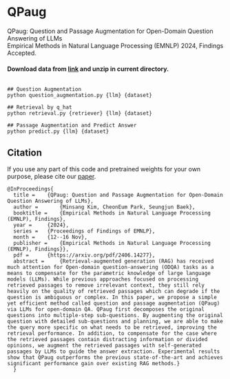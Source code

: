 # QPaug
QPaug: Question and Passage Augmentation for Open-Domain Question Answering of LLMs <br> Empirical Methods in Natural Language Processing (EMNLP) 2024, Findings Accepted. <br>

#### Download data from [link](https://drive.google.com/file/d/1UKO2InSJkXNediwFQhXHs4BNV4Hul4GP/view?usp=sharing) and unzip in current directory.

```

## Question Augmentation
python question_augmentation.py {llm} {dataset}

## Retrieval by q_hat
python retrieval.py {retriever} {llm} {dataset}

## Passage Augmentation and Predict Answer
python predict.py {llm} {dataset}
```



## Citation
If you use any part of this code and pretrained weights for your own purpose, please cite our [paper](https://arxiv.org/pdf/2406.14277).
```
@InProceedings{
  title = 	 {QPaug: Question and Passage Augmentation for Open-Domain Question Answering of LLMs},
  author =       {Minsang Kim, CheonEum Park, Seungjun Baek},
  booktitle = 	 {Empirical Methods in Natural Language Processing (EMNLP), Findings},
  year = 	 {2024},
  series = 	 {Proceedings of Findings of EMNLP},
  month = 	 {12--16 Nov},
  publisher =    {Empirical Methods in Natural Language Processing (EMNLP), Findings}},
  pdf = 	 {https://arxiv.org/pdf/2406.14277},
  abstract = 	 {Retrieval-augmented generation (RAG) has received much attention for Open-domain question-answering (ODQA) tasks as a means to compensate for the parametric knowledge of large language models (LLMs). While previous approaches focused on processing retrieved passages to remove irrelevant context, they still rely heavily on the quality of retrieved passages which can degrade if the question is ambiguous or complex. In this paper, we propose a simple yet efficient method called question and passage augmentation (QPaug) via LLMs for open-domain QA. QPaug first decomposes the original questions into multiple-step sub-questions. By augmenting the original question with detailed sub-questions and planning, we are able to make the query more specific on what needs to be retrieved, improving the retrieval performance. In addition, to compensate for the case where the retrieved passages contain distracting information or divided opinions, we augment the retrieved passages with self-generated passages by LLMs to guide the answer extraction. Experimental results show that QPaug outperforms the previous state-of-the-art and achieves significant performance gain over existing RAG methods.}
  }
```
